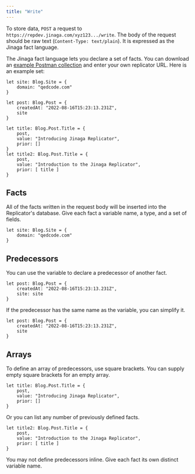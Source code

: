 ```yaml
---
title: "Write"
---
```


To store data, `POST` a request to `https://repdev.jinaga.com/xyz123.../write`.
The body of the request should be raw text (`Content-Type: text/plain`).
It is expressed as the Jinaga fact language.

The Jinaga fact language lets you declare a set of facts.
You can download an <a href="./attachments/Jinaga%20Blog%20Example.postman_collection.json" download>example Postman collection</a> and enter your own replicator URL.
Here is an example set:

```specification
let site: Blog.Site = {
    domain: "qedcode.com"
}

let post: Blog.Post = {
    createdAt: "2022-08-16T15:23:13.231Z",
    site
}

let title: Blog.Post.Title = {
    post,
    value: "Introducing Jinaga Replicator",
    prior: []
}
let title2: Blog.Post.Title = {
    post,
    value: "Introduction to the Jinaga Replicator",
    prior: [ title ]
}
```

## Facts

All of the facts written in the request body will be inserted into the Replicator's database.
Give each fact a variable name, a type, and a set of fields.

```specification
let site: Blog.Site = {
    domain: "qedcode.com"
}
```

## Predecessors

You can use the variable to declare a predecessor of another fact.

```specification
let post: Blog.Post = {
    createdAt: "2022-08-16T15:23:13.231Z",
    site: site
}
```

If the predecessor has the same name as the variable, you can simplify it.

```specification
let post: Blog.Post = {
    createdAt: "2022-08-16T15:23:13.231Z",
    site
}
```

## Arrays

To define an array of predecessors, use square brackets.
You can supply empty square brackets for an empty array.

```specification
let title: Blog.Post.Title = {
    post,
    value: "Introducing Jinaga Replicator",
    prior: []
}
```

Or you can list any number of previously defined facts.

```specification
let title2: Blog.Post.Title = {
    post,
    value: "Introduction to the Jinaga Replicator",
    prior: [ title ]
}
```

You may not define predecessors inline.
Give each fact its own distinct variable name.